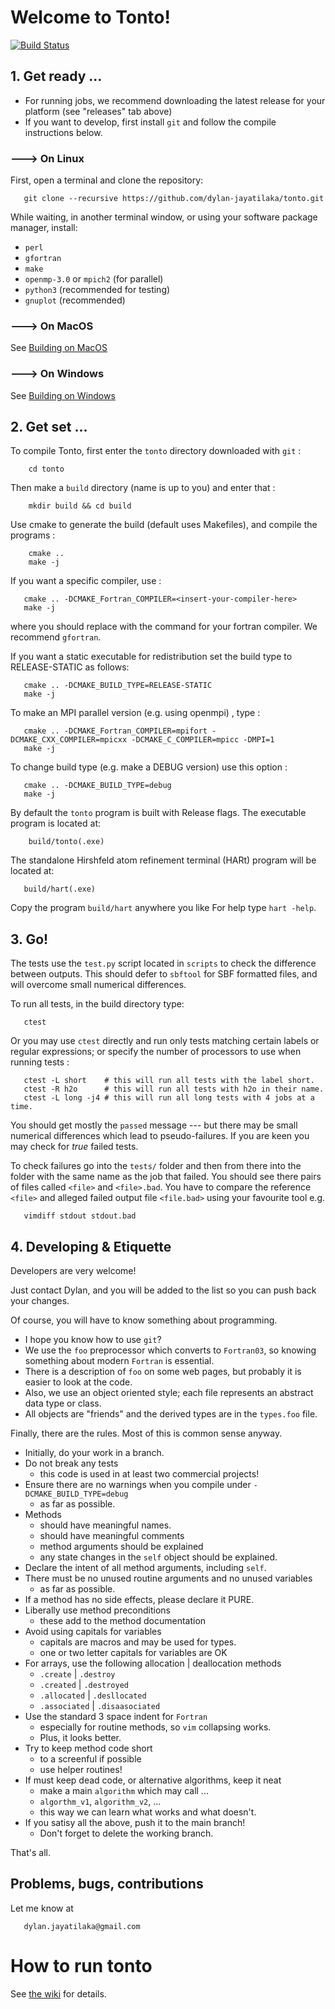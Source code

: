 # Welcome to Tonto!
[![Build Status](https://travis-ci.org/dylan-jayatilaka/tonto.svg?branch=master)](https://travis-ci.org/dylan-jayatilaka/tonto)

## 1. Get ready ...

* For running jobs, we recommend downloading the latest release for your platform (see "releases" tab above)
* If you want to develop, first install `git` and  follow the compile instructions below.

### ---> On Linux

First, open a terminal and clone the repository:

```
   git clone --recursive https://github.com/dylan-jayatilaka/tonto.git
```

While waiting, in another terminal window, or using your
software package manager, install:

* `perl`
* `gfortran`
* `make` 
* `openmp-3.0` or `mpich2` (for parallel)
* `python3` (recommended for testing)
* `gnuplot` (recommended)

### ---> On MacOS

See [Building on MacOS](https://github.com/dylan-jayatilaka/tonto/wiki/Building-on-MacOS)

### ---> On Windows

See [Building on Windows](https://github.com/dylan-jayatilaka/tonto/wiki/Building-on-Windows)

## 2. Get set ...

To compile Tonto, first enter the `tonto` directory downloaded with
`git` :

```
    cd tonto
```

Then make a `build` directory (name is up to you) and enter that :

```
    mkdir build && cd build
```

Use cmake to generate the build (default uses Makefiles), and compile the programs :

```
    cmake ..
    make -j
```

If you want a specific compiler, use :

```
   cmake .. -DCMAKE_Fortran_COMPILER=<insert-your-compiler-here>
   make -j
```

where you should replace <insert-your-compiler-here> with the
command for your fortran compiler. We recommend `gfortran`.

If you want a static executable for redistribution set the build type
to RELEASE-STATIC as follows:

```
   cmake .. -DCMAKE_BUILD_TYPE=RELEASE-STATIC
   make -j
```

To make an MPI parallel version (e.g. using openmpi) , type :

```
   cmake .. -DCMAKE_Fortran_COMPILER=mpifort -DCMAKE_CXX_COMPILER=mpicxx -DCMAKE_C_COMPILER=mpicc -DMPI=1
   make -j
```

To change build type (e.g. make a DEBUG version) use this option :

```
   cmake .. -DCMAKE_BUILD_TYPE=debug
   make -j
```

By default the `tonto` program is built with Release flags.
The executable program is located at:

```
    build/tonto(.exe)
```

The standalone Hirshfeld atom refinement terminal
(HARt) program will be located at:

```
   build/hart(.exe)
```

Copy the program `build/hart` anywhere you like 
For help type `hart -help`.

## 3. Go!

The tests use the `test.py` script located in `scripts` 
to check the difference between outputs.  This should
defer to `sbftool` for SBF formatted files, and will
overcome small numerical differences.

To run all tests, in the build directory type:
```
   ctest
```
Or you may use `ctest` directly and run only tests matching
certain labels or regular expressions; or specify the number 
of processors to use when running tests :
```
   ctest -L short    # this will run all tests with the label short.
   ctest -R h2o      # this will run all tests with h2o in their name.
   ctest -L long -j4 # this will run all long tests with 4 jobs at a time.
```

You should get mostly the `passed` message --- but there may be small
numerical differences which lead to pseudo-failures. If you are keen
you may check for *true* failed tests.

To check failures go into the `tests/` folder and then from there into the
folder with the same name as the job that failed. You should see there
pairs of files called `<file>` and `<file>.bad`. You have to compare
the reference `<file>` and alleged failed output file `<file.bad>`
using your favourite tool e.g.

```
   vimdiff stdout stdout.bad
```

## 4. Developing & Etiquette

Developers are very welcome!

Just contact Dylan, and you will be added to the list so you can push back your changes.

Of course, you will have to know something about programming.

* I hope you know how to use `git`?
* We use the `foo` preprocessor which converts to `Fortran03`, so knowing something about modern `Fortran` is essential.
* There is a description of `foo` on some web pages, but probably it is easier to look at the code.
* Also, we use an object oriented style; each file represents an abstract data type or class.
* All objects are "friends" and the derived types are in the `types.foo` file.

Finally, there are the rules. Most of this is common sense anyway.

* Initially, do your work in a branch.
* Do not break any tests 
  - this code is used in at least two commercial projects!
* Ensure there are no warnings when you compile under `-DCMAKE_BUILD_TYPE=debug`
  - as far as possible.
* Methods
  - should have meaningful names.
  - should have meaningful comments
  - method arguments should be explained
  - any state changes in the `self` object should be explained.
* Declare the intent of all method arguments, including `self`.
* There must be no unused routine arguments and no unused variables
  - as far as possible.
* If a method has no side effects, please declare it PURE.
* Liberally use method preconditions
  - these add to the method documentation
* Avoid using capitals for variables
  - capitals are macros and may be used for types.
  - one or two letter capitals for variables are OK
* For arrays, use the following allocation | deallocation methods
  -  `.create` | `.destroy` 
  - `.created` | `.destroyed` 
  - `.allocated` | `.desllocated` 
  - `.associated` | `.disaasociated` 
* Use the standard 3 space indent for `Fortran`
  - especially for routine methods, so `vim` collapsing works.
  - Plus, it looks better.
* Try to keep method code short
  - to a screenful if possible
  - use helper routines!
* If must keep dead code, or alternative algorithms, keep it neat
  - make a main `algorithm` which may call ...
  - `algorthm_v1`, `algorithm_v2`, ... 
  - this way we can learn what works and what doesn't.
* If you satisy all the above, push it to the main branch!
  - Don't forget to delete the working branch.

That's all.

## Problems, bugs, contributions

Let me know at

```
   dylan.jayatilaka@gmail.com
```

# How to run tonto

See [the wiki](https://github.com/dylan-jayatilaka/tonto/wiki/How-to-run-tonto) for details.
